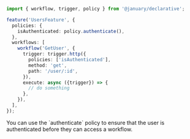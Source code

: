 ```ts
import { workflow, trigger, policy } from '@january/declarative';

feature('UsersFeature', {
  policies: {
    isAuthenticated: policy.authenticate(),
  },
  workflows: [
    workflow('GetUser', {
      trigger: trigger.http({
        policies: ['isAuthenticated'],
        method: 'get',
        path: '/user/:id',
      }),
      execute: async ({trigger}) => {
        // do something
      },
    }),
  ],
});
```

<Footer
 gist="174d1a48e710d090ea1fd051dac723f2"
>
You can use the `authenticate` policy to ensure that the user is authenticated before they can access a workflow.
</Footer>
